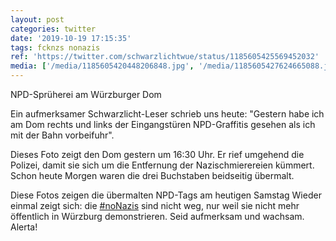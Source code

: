 ```yaml
---
layout: post
categories: twitter
date: '2019-10-19 17:15:35'
tags: fcknzs nonazis
ref: 'https://twitter.com/schwarzlichtwue/status/1185605425569452032'
media: ['/media/1185605420448206848.jpg', '/media/1185605427624665088.jpg', '/media/1185605434427793409.jpg', '/media/1185605458670825474.jpg']
---
```

NPD-Sprüherei am Würzburger Dom



Ein aufmerksamer Schwarzlicht-Leser schrieb uns heute: "Gestern habe ich am Dom rechts und links der Eingangstüren NPD-Graffitis gesehen als ich mit der Bahn vorbeifuhr".



Dieses Foto zeigt den Dom gestern um 16:30 Uhr. 
Er rief umgehend die Polizei, damit sie sich um die Entfernung der Nazischmierereien kümmert. Schon heute Morgen waren die drei Buchstaben beidseitig übermalt.



Diese Fotos zeigen die übermalten NPD-Tags am heutigen Samstag 
Wieder einmal zeigt sich: die [#noNazis](/t/nonazis) sind nicht weg, nur weil sie nicht mehr öffentlich in Würzburg demonstrieren. Seid aufmerksam und wachsam. Alerta!